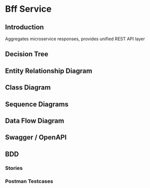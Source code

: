 # Bff Service

## Introduction

Aggregates microservice responses, provides unified REST API layer

## Decision Tree

## Entity Relationship Diagram

## Class Diagram

## Sequence Diagrams

## Data Flow Diagram

## Swagger / OpenAPI

## BDD

### Stories

### Postman Testcases
